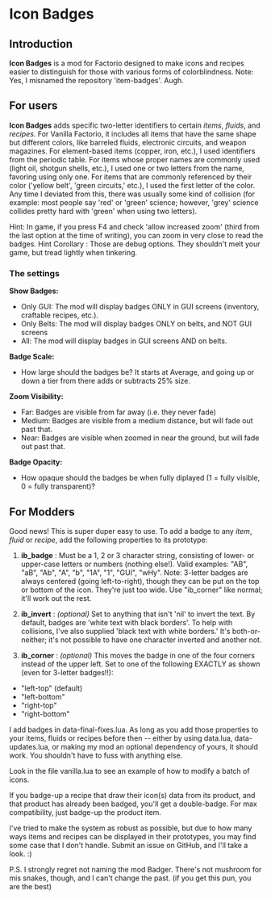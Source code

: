 # Icon Badges
## Introduction
**Icon Badges** is a mod for Factorio designed to make icons and recipes easier to distinguish for those with various forms of colorblindness.
Note: Yes, I misnamed the repository 'item-badges'. Augh.

## For users
**Icon Badges** adds specific two-letter identifiers to certain *items*, *fluids*, and *recipes*. For Vanilla Factorio, it includes all items that have the same shape but different colors, like barreled fluids, electronic circuits, and weapon magazines. For element-based items (copper, iron, etc.), I used identifiers from the periodic table. For items whose proper names are commonly used (light oil, shotgun shells, etc.), I used one or two letters from the name, favoring using only one. For items that are commonly referenced by their color ('yellow belt', 'green circuits,' etc.), I used the first letter of the color. Any time I deviated from this, there was usually some kind of collision (for example: most people say 'red' or 'green' science; however, 'grey' science collides pretty hard with 'green' when using two letters).

Hint: In game, if you press F4 and check 'allow increased zoom' (third from the last option at the time of writing), you can zoom in very close to read the badges.
Hint Corollary : Those are debug options. They shouldn't melt your game, but tread lightly when tinkering.

### The settings
**Show Badges:**
  - Only GUI: The mod will display badges ONLY in GUI screens (inventory, craftable recipes, etc.).
  - Only Belts: The mod will display badges ONLY on belts, and NOT GUI screens
  - All: The mod will display badges in GUI screens AND on belts.

**Badge Scale:**
  - How large should the badges be? It starts at Average, and going up or down a tier from there adds or subtracts 25% size.

**Zoom Visibility:**
  - Far: Badges are visible from far away (i.e. they never fade)
  - Medium: Badges are visible from a medium distance, but will fade out past that.
  - Near: Badges are visible when zoomed in near the ground, but will fade out past that.

**Badge Opacity:**
  - How opaque should the badges be when fully diplayed (1 = fully visible, 0 = fully transparent)?

## For Modders
Good news! This is super duper easy to use. To add a badge to any *item*, *fluid* or *recipe*, add the following properties to its prototype:

1. **ib_badge** :
   Must be a 1, 2 or 3 character string, consisting of lower- or upper-case letters or numbers (nothing else!). Valid examples: "AB", "aB", "Ab", "A", "b", "1A", "1", "GUI", "wHy".
   Note: 3-letter badges are always centered (going left-to-right), though they can be put on the top or bottom of the icon. They're just too wide. Use "ib_corner" like normal; it'll work out the rest.

2. **ib_invert** :
   *(optional)* Set to anything that isn't 'nil' to invert the text. By default, badges are 'white text with black borders'. To help with collisions, I've also supplied 'black text with white borders.' It's both-or-neither; it's not possible to have one character inverted and another not.

3. **ib_corner** :
   *(optional)* This moves the badge in one of the four corners instead of the upper left. Set to one of the following EXACTLY as shown (even for 3-letter badges!!):
  - "left-top"     (default)
  - "left-bottom"
  - "right-top"
  - "right-bottom"

I add badges in data-final-fixes.lua. As long as you add those properties to your items, fluids or recipes before then -- either by using data.lua, data-updates.lua, or making my mod an optional dependency of yours, it should work. You shouldn't have to fuss with anything else.

Look in the file vanilla.lua to see an example of how to modify a batch of icons.

If you badge-up a recipe that draw their icon(s) data from its product, and that product has already been badged, you'll get a double-badge. For max compatibility, just badge-up the product item.

I've tried to make the system as robust as possible, but due to how many ways items and recipes can be displayed in their prototypes, you may find some case that I don't handle. Submit an issue on GitHub, and I'll take a look. :)

P.S. I strongly regret not naming the mod Badger. There's not mushroom for mis snakes, though, and I can't change the past. (if you get this pun, you are the best)